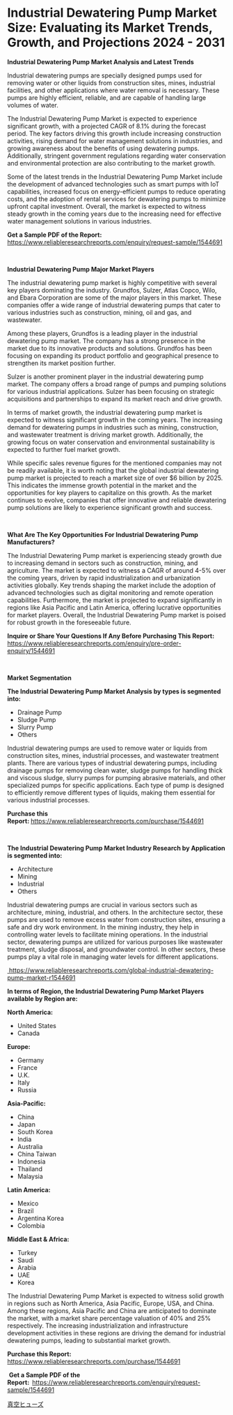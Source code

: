 <p><h1>Industrial Dewatering Pump Market Size: Evaluating its Market Trends, Growth, and Projections 2024 - 2031</h1></p><p><strong>Industrial Dewatering Pump Market Analysis and Latest Trends</strong></p>
<p><p>Industrial dewatering pumps are specially designed pumps used for removing water or other liquids from construction sites, mines, industrial facilities, and other applications where water removal is necessary. These pumps are highly efficient, reliable, and are capable of handling large volumes of water.</p><p>The Industrial Dewatering Pump Market is expected to experience significant growth, with a projected CAGR of 8.1% during the forecast period. The key factors driving this growth include increasing construction activities, rising demand for water management solutions in industries, and growing awareness about the benefits of using dewatering pumps. Additionally, stringent government regulations regarding water conservation and environmental protection are also contributing to the market growth.</p><p>Some of the latest trends in the Industrial Dewatering Pump Market include the development of advanced technologies such as smart pumps with IoT capabilities, increased focus on energy-efficient pumps to reduce operating costs, and the adoption of rental services for dewatering pumps to minimize upfront capital investment. Overall, the market is expected to witness steady growth in the coming years due to the increasing need for effective water management solutions in various industries.</p></p>
<p><strong>Get a Sample PDF of the Report:&nbsp;</strong> <a href="https://www.reliableresearchreports.com/enquiry/request-sample/1544691">https://www.reliableresearchreports.com/enquiry/request-sample/1544691</a></p>
<p>&nbsp;</p>
<p><strong>Industrial Dewatering Pump Major Market Players</strong></p>
<p><p>The industrial dewatering pump market is highly competitive with several key players dominating the industry. Grundfos, Sulzer, Atlas Copco, Wilo, and Ebara Corporation are some of the major players in this market. These companies offer a wide range of industrial dewatering pumps that cater to various industries such as construction, mining, oil and gas, and wastewater.</p><p>Among these players, Grundfos is a leading player in the industrial dewatering pump market. The company has a strong presence in the market due to its innovative products and solutions. Grundfos has been focusing on expanding its product portfolio and geographical presence to strengthen its market position further.</p><p>Sulzer is another prominent player in the industrial dewatering pump market. The company offers a broad range of pumps and pumping solutions for various industrial applications. Sulzer has been focusing on strategic acquisitions and partnerships to expand its market reach and drive growth.</p><p>In terms of market growth, the industrial dewatering pump market is expected to witness significant growth in the coming years. The increasing demand for dewatering pumps in industries such as mining, construction, and wastewater treatment is driving market growth. Additionally, the growing focus on water conservation and environmental sustainability is expected to further fuel market growth.</p><p>While specific sales revenue figures for the mentioned companies may not be readily available, it is worth noting that the global industrial dewatering pump market is projected to reach a market size of over $6 billion by 2025. This indicates the immense growth potential in the market and the opportunities for key players to capitalize on this growth. As the market continues to evolve, companies that offer innovative and reliable dewatering pump solutions are likely to experience significant growth and success.</p></p>
<p>&nbsp;</p>
<p><strong>What Are The Key Opportunities For Industrial Dewatering Pump Manufacturers?</strong></p>
<p><p>The Industrial Dewatering Pump market is experiencing steady growth due to increasing demand in sectors such as construction, mining, and agriculture. The market is expected to witness a CAGR of around 4-5% over the coming years, driven by rapid industrialization and urbanization activities globally. Key trends shaping the market include the adoption of advanced technologies such as digital monitoring and remote operation capabilities. Furthermore, the market is projected to expand significantly in regions like Asia Pacific and Latin America, offering lucrative opportunities for market players. Overall, the Industrial Dewatering Pump market is poised for robust growth in the foreseeable future.</p></p>
<p><strong>Inquire or Share Your Questions If Any Before Purchasing This Report:</strong> <a href="https://www.reliableresearchreports.com/enquiry/pre-order-enquiry/1544691">https://www.reliableresearchreports.com/enquiry/pre-order-enquiry/1544691</a></p>
<p>&nbsp;</p>
<p><strong>Market Segmentation</strong></p>
<p><strong>The Industrial Dewatering Pump Market Analysis by types is segmented into:</strong></p>
<p><ul><li>Drainage Pump</li><li>Sludge Pump</li><li>Slurry Pump</li><li>Others</li></ul></p>
<p><p>Industrial dewatering pumps are used to remove water or liquids from construction sites, mines, industrial processes, and wastewater treatment plants. There are various types of industrial dewatering pumps, including drainage pumps for removing clean water, sludge pumps for handling thick and viscous sludge, slurry pumps for pumping abrasive materials, and other specialized pumps for specific applications. Each type of pump is designed to efficiently remove different types of liquids, making them essential for various industrial processes.</p></p>
<p><strong>Purchase this Report:&nbsp;</strong><a href="https://www.reliableresearchreports.com/purchase/1544691">https://www.reliableresearchreports.com/purchase/1544691</a></p>
<p>&nbsp;</p>
<p><strong>The Industrial Dewatering Pump Market Industry Research by Application is segmented into:</strong></p>
<p><ul><li>Architecture</li><li>Mining</li><li>Industrial</li><li>Others</li></ul></p>
<p><p>Industrial dewatering pumps are crucial in various sectors such as architecture, mining, industrial, and others. In the architecture sector, these pumps are used to remove excess water from construction sites, ensuring a safe and dry work environment. In the mining industry, they help in controlling water levels to facilitate mining operations. In the industrial sector, dewatering pumps are utilized for various purposes like wastewater treatment, sludge disposal, and groundwater control. In other sectors, these pumps play a vital role in managing water levels for different applications.</p></p>
<p><a href="https://www.reliableresearchreports.com/global-industrial-dewatering-pump-market-r1544691">&nbsp;https://www.reliableresearchreports.com/global-industrial-dewatering-pump-market-r1544691</a></p>
<p><strong>In terms of Region, the Industrial Dewatering Pump Market Players available by Region are:</strong></p>
<p>
    <p> <strong> North America: </strong>
        <ul>
            <li>United States</li>
            <li>Canada</li>
        </ul>
        </p> 
    <p> <strong> Europe: </strong>
        <ul>
            <li>Germany</li>
            <li>France</li>
            <li>U.K.</li>
            <li>Italy</li>
            <li>Russia</li>
        </ul>
        </p> 
    <p> <strong> Asia-Pacific: </strong>
        <ul>
            <li>China</li>
            <li>Japan</li>
            <li>South Korea</li>
            <li>India</li>
            <li>Australia</li>
            <li>China Taiwan</li>
            <li>Indonesia</li>
            <li>Thailand</li>
            <li>Malaysia</li>
        </ul>
        </p> 
    <p> <strong> Latin America: </strong>
        <ul>
            <li>Mexico</li>
            <li>Brazil</li>
            <li>Argentina Korea</li>
            <li>Colombia</li>
        </ul>
        </p> 
    <p> <strong> Middle East & Africa: </strong>
        <ul>
            <li>Turkey</li>
            <li>Saudi</li>
            <li>Arabia</li>
            <li>UAE</li>
            <li>Korea</li>
        </ul>
    </p>
    </p>
<p><p>The Industrial Dewatering Pump Market is expected to witness solid growth in regions such as North America, Asia Pacific, Europe, USA, and China. Among these regions, Asia Pacific and China are anticipated to dominate the market, with a market share percentage valuation of 40% and 25% respectively. The increasing industrialization and infrastructure development activities in these regions are driving the demand for industrial dewatering pumps, leading to substantial market growth.</p></p>
<p><strong>Purchase this Report: </strong><a href="https://www.reliableresearchreports.com/purchase/1544691">https://www.reliableresearchreports.com/purchase/1544691</a></p>
<p>&nbsp;<strong>Get a Sample PDF of the Report:&nbsp;&nbsp;</strong><a href="https://www.reliableresearchreports.com/enquiry/request-sample/1544691">https://www.reliableresearchreports.com/enquiry/request-sample/1544691</a></p>
<p><strong></strong></p>
<p><p><a href="https://github.com/oqxogxyvqe90775/Market-Research-Report-List-1/blob/main/325860328383.md">真空ヒューズ</a></p></p>